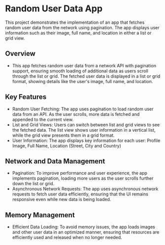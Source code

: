 # Random User Data App

This project demonstrates the implementation of an app that fetches random user data from the network using pagination. The app displays user information such as their image, full name, and location in either a list or grid view.

## Overview

- This app fetches random user data from a network API with pagination support, ensuring smooth loading of additional data as users scroll through the list or grid. The fetched user data is displayed in a list or grid format, showing details like the user's image, full name, and location.

## Key Features

- Random User Fetching: The app uses pagination to load random user data from an API. As the user scrolls, more data is fetched and appended to the current view.
- List and Grid Views: Users can switch between list and grid views to see the fetched data. The list view shows user information in a vertical list, while the grid view presents them in a grid format.
- User Information: The app displays key information for each user: Profile Image, Full Name, Location (Street, City and Country)

## Network and Data Management

- Pagination: To improve performance and user experience, the app implements pagination, loading more users as the user scrolls further down the list or grid.
- Asynchronous Network Requests: The app uses asynchronous network requests to fetch user data efficiently, ensuring that the UI remains responsive even while new data is being loaded.

## Memory Management

- Efficient Data Loading: To avoid memory issues, the app loads images and other user data in an optimized manner, ensuring that resources are efficiently used and released when no longer needed.

